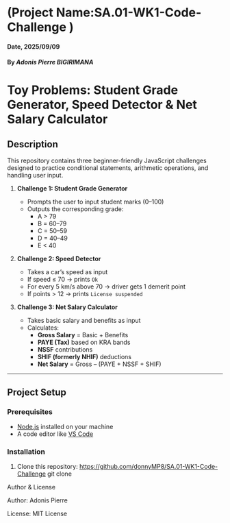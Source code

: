 # (Project Name:SA.01-WK1-Code-Challenge )

#### Date, 2025/09/09

#### By _Adonis Pierre BIGIRIMANA_

# Toy Problems: Student Grade Generator, Speed Detector & Net Salary Calculator

## Description

This repository contains three beginner-friendly JavaScript challenges designed to practice conditional statements, arithmetic operations, and handling user input.

1. **Challenge 1: Student Grade Generator**

   - Prompts the user to input student marks (0–100)
   - Outputs the corresponding grade:
     - A > 79
     - B = 60–79
     - C = 50–59
     - D = 40–49
     - E < 40

2. **Challenge 2: Speed Detector**

   - Takes a car’s speed as input
   - If speed ≤ 70 → prints `Ok`
   - For every 5 km/s above 70 → driver gets 1 demerit point
   - If points > 12 → prints `License suspended`

3. **Challenge 3: Net Salary Calculator**
   - Takes basic salary and benefits as input
   - Calculates:
     - **Gross Salary** = Basic + Benefits
     - **PAYE (Tax)** based on KRA bands
     - **NSSF** contributions
     - **SHIF (formerly NHIF)** deductions
     - **Net Salary** = Gross – (PAYE + NSSF + SHIF)

---

## Project Setup

### Prerequisites

- [Node.js](https://nodejs.org/) installed on your machine
- A code editor like [VS Code](https://code.visualstudio.com/)

### Installation

1. Clone this repository:
   https://github.com/donnyMP8/SA.01-WK1-Code-Challenge
   git clone <repo-url>

Author & License

Author: Adonis Pierre

License: MIT License
